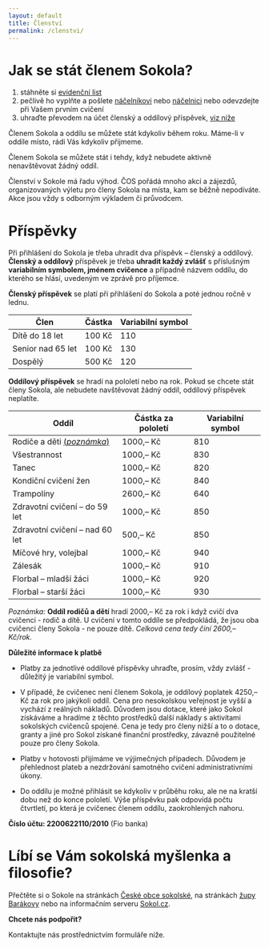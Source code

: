 ```yaml
---
layout: default
title: Členství
permalink: /clenstvi/
---
```


# Jak se stát členem Sokola? 

1. stáhněte si [evidenční list](/files/evidencni-list-cos-clen.xls)
2. pečlivě ho vyplňte a pošlete [náčelníkovi](/kontakt/#nelnk) nebo [náčelnici](/kontakt/#nelnice) nebo odevzdejte při Vašem prvním cvičení
3. uhraďte převodem na účet členský a oddílový příspěvek, [viz níže](#pspvky)

Členem Sokola a oddílu se můžete stát kdykoliv během roku. Máme-li v oddíle místo, rádi Vás kdykoliv přijmeme. 

Členem Sokola se můžete stát i tehdy, když nebudete aktivně nenavštěvovat žádný oddíl. 

Členství v Sokole má řadu výhod. ČOS pořádá mnoho akcí a zájezdů, organizovaných výletu pro členy Sokola na místa, kam se běžně nepodíváte. Akce jsou vždy s odborným výkladem či průvodcem. 

# Příspěvky

Při přihlášení do Sokola je třeba uhradit dva příspěvk – členský a oddílový. **Členský a oddílový** příspěvek je třeba **uhradit každý zvlášť** s příslušným **variabilním symbolem, jménem cvičence** a případně názvem oddílu, do kterého se hlásí, uvedeným ve zprávě pro příjemce.

**Členský příspěvek** se platí při přihlášení do Sokola a poté jednou ročně v lednu.

|        Člen       | Částka | Variabilní symbol |
|-------------------|--------|-------------------|
| Dítě do 18 let    | 100 Kč |               110 |
| Senior nad 65 let | 100 Kč |               130 |
| Dospělý           | 500 Kč |               120 |

**Oddílový příspěvek** se hradí na pololetí nebo na rok. Pokud se chcete stát členy Sokola, ale nebudete navštěvovat žádný oddíl, oddílový příspěvek neplatíte.

|              Oddíl               | Částka za pololetí | Variabilní symbol |
|----------------------------------|--------------------|-------------------|
| Rodiče a děti [(_poznámka_)](#1) | 1000,– Kč          |               810 |
| Všestrannost                     | 1000,– Kč          |               830 |
| Tanec                            | 1000,– Kč          |               820 |
| Kondiční cvičení žen             | 1000,– Kč          |               840 |
| Trampolíny                       | 2600,– Kč          |               640 |
| Zdravotní cvičení – do 59 let    | 1000,– Kč          |               850 |
| Zdravotní cvičení – nad 60 let   | 500,– Kč           |               850 |
| Míčové hry, volejbal             | 1000,– Kč          |               940 |
| Zálesák                          | 1000,– Kč          |               910 |
| Florbal – mladší žáci            | 1000,– Kč          |               920 |
| Florbal – starší žáci            | 1000,– Kč          |               930 |

<a id="1">_Poznámka:_</a> **Oddíl rodičů a dětí** hradí 2000,– Kč za rok i když cvičí dva cvičenci - rodič a dítě. U cvičení v tomto oddíle se předpokládá, že jsou oba cvičenci členy Sokola - ne pouze dítě. *Celková cena tedy činí 2600,– Kč/rok.*

**Důležité informace k platbě**

* Platby za jednotlivé oddílové příspěvky uhraďte, prosím, vždy zvlášť - důležitý je variabilní symbol.

* V případě, že cvičenec není členem Sokola, je oddílový poplatek 4250,– Kč za rok pro jakýkoli oddíl. Cena pro nesokolskou veřejnost je vyšší a vychází z reálných nákladů. Důvodem jsou dotace, které jako Sokol získáváme a hradíme z těchto prostředků další náklady s aktivitami sokolských cvičenců spojené. Cena je tedy pro členy nižší a to o dotace, granty a jiné pro Sokol získané finanční prostředky, závazně použitelné pouze pro členy Sokola.

* Platby v hotovosti přijímáme ve výjimečných případech. Důvodem je přehlednost plateb a nezdržování samotného cvičení administrativními úkony.

* Do oddílu je možné přihlásit se kdykoliv v průběhu roku, ale ne na kratší dobu než do konce pololetí. Výše příspěvku pak odpovídá počtu čtvrtletí, po která je cvičenec členem oddílu, zaokrohlených nahoru.


**Číslo účtu: 2200622110/2010** (Fio banka)

# Líbí se Vám sokolská myšlenka a filosofie?

Přečtěte si o Sokole na stránkách [České obce sokolské](http://www.sokol.eu/menu/18), na stránkách [župy Barákovy](http://www.zupabarakova.sokol.cz/) nebo na informačním serveru [Sokol.cz](http://www.sokol.cz/sokol).

**Chcete nás podpořit?**

Kontaktujte nás prostřednictvím formuláře níže.


